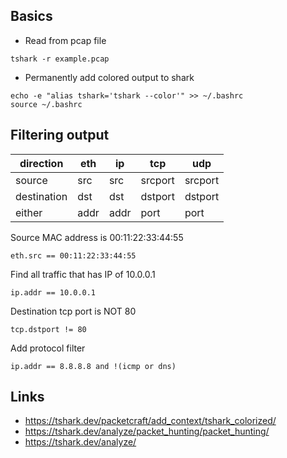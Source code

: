 ## Basics
- Read from pcap file
```
tshark -r example.pcap
```

- Permanently add colored output to shark
```
echo -e "alias tshark='tshark --color'" >> ~/.bashrc
source ~/.bashrc
```

## Filtering output 

| direction | eth | ip | tcp | udp |
|---|---|---|---|---|
| source | src | src | srcport | srcport |
| destination | dst | dst | dstport | dstport |
| either | addr | addr | port | port |

Source MAC address is 00:11:22:33:44:55
```
eth.src == 00:11:22:33:44:55
```

Find all traffic that has IP of 10.0.0.1
```
ip.addr == 10.0.0.1
```

Destination tcp port is NOT 80
```
tcp.dstport != 80
```

Add protocol filter
```
ip.addr == 8.8.8.8 and !(icmp or dns)
```


## Links
- https://tshark.dev/packetcraft/add_context/tshark_colorized/
- https://tshark.dev/analyze/packet_hunting/packet_hunting/ 
- https://tshark.dev/analyze/ 
